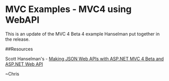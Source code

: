 # MVC Examples - MVC4 using WebAPI

This is an update of the MVC 4 Beta 4 example Hanselman put together in the release. 


##Resources

Scott Hanselman's - [Making JSON Web APIs with ASP.NET MVC 4 Beta and ASP.NET Web API]

[Making JSON Web APIs with ASP.NET MVC 4 Beta and ASP.NET Web API]: http://www.hanselman.com/blog/OneASPNETMakingJSONWebAPIsWithASPNETMVC4BetaAndASPNETWebAPI.aspx

~Chris
